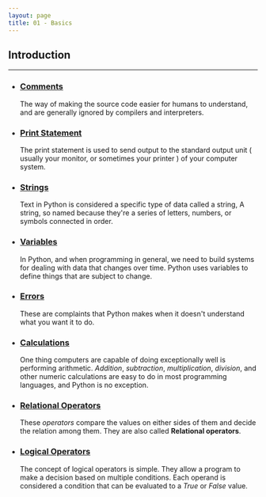 ```yaml
---
layout: page
title: 01 - Basics
---
```


## Introduction
***

- ### [Comments](https://george-kj.github.io/py-tour/lessons/01/introduction/comment)

    The way of making the source code easier for humans to understand, and are generally ignored by compilers and interpreters.

- ### [Print Statement](https://george-kj.github.io/py-tour/lessons/01/introduction/print)

    The print statement is used to send output to the standard output unit ( usually your monitor, or sometimes your printer ) of your computer system.

- ### [Strings](https://george-kj.github.io/py-tour/lessons/01/introduction/string)

    Text in Python is considered a specific type of data called a string, A string, so named because they're a series of letters, numbers, or symbols connected in order.

- ### [Variables](https://george-kj.github.io/py-tour/lessons/01/introduction/variable)

    In Python, and when programming in general, we need to build systems for dealing with data that changes over time. Python uses variables to define things that are subject to change.

- ### [Errors](https://george-kj.github.io/py-tour/lessons/01/introduction/error)

    These are complaints that Python makes when it doesn't understand what you want it to do.

- ### [Calculations](https://george-kj.github.io/py-tour/lessons/01/introduction/calculations)

    One thing computers are capable of doing exceptionally well is performing arithmetic. _Addition_, _subtraction_, _multiplication_, _division_, and other numeric calculations are easy to do in most programming languages, and Python is no exception.

- ### [Relational Operators](https://george-kj.github.io/py-tour/lessons/01/introduction/relational_operators)

    These _operators_ compare the values on either sides of them and decide the relation among them. They are also called __Relational operators__.

- ### [Logical Operators](https://george-kj.github.io/py-tour/lessons/01/introduction/logical_operators)

    The concept of logical operators is simple. They allow a program to make a decision based on multiple conditions. Each operand is considered a condition that can be evaluated to a _True_ or _False_ value.